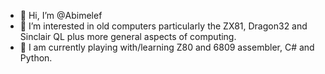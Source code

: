 - 👋 Hi, I’m @Abimelef
- 👀 I’m interested in old computers particularly the ZX81, Dragon32 and Sinclair QL plus more general aspects of computing.
- 🌱 I am currently playing with/learning Z80 and 6809 assembler, C# and Python.


<!---
Abimelef/Abimelef is a ✨ special ✨ repository because its `README.md` (this file) appears on your GitHub profile.
You can click the Preview link to take a look at your changes.
--->
